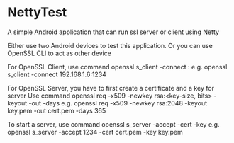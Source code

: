 # NettyTest
A simple Android application that can run ssl server or client using Netty

Either use two Android devices to test this application.
Or you can use OpenSSL CLI to act as other device

For OpenSSL Client, use command
openssl s_client -connect <ip-address>:<port>
e.g. openssl s_client -connect 192.168.1.6:1234

For OpenSSL Server, you have to first create a certificate and a key for server
Use command
openssl req -x509 -newkey rsa:<key-size, bits> -keyout <key file name> -out <certificate file name> -days <certificate validity>
e.g. openssl req -x509 -newkey rsa:2048 -keyout key.pem -out cert.pem -days 365

To start a server, use command
openssl s_server -accept <port number> -cert <certificate file> -key <key file>
e.g. openssl s_server -accept 1234 -cert cert.pem -key key.pem

